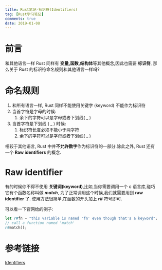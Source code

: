 ```yaml
---
title: Rust笔记-标识符(Identifiers)
tag: [Rust学习笔记]
comments: true
date: 2019-01-08
---
```





# 前言

和其他语言一样 Rust 同样有 **变量,函数,结构体**等其他概念,因此也需要 **标识符**, 那么关于 Rust 的标识符命名规则和其他语言一样吗?

# 命名规则

1. 和所有语言一样, Rust 同样不能使用关键字 (keyword) 不能作为标识符
2. 当首字符是字母的时候:
    1. 余下的字符可以是字母或者下划线( _ )
3.  当首字符是下划线 ( _ ) 时候:
    1. 标识符长度必须不能小于两字符
    2. 余下的字符可以是字母或者下划线( _ )


相较于其他语言, Rust 中并**不允许数字**作为标识符的一部分.除此之外, Rust 还有一个 **Raw identifiers** 的概念.

# Raw identifier

有的时候你不得不使用 **关键词(keyword)**,比如,当你需要调用一个 c 语言库,碰巧它有个函数名称叫做 ***match***, 为了正常调用这个时候,我们就需要用到 **raw identifier** 了. 使用方法很简单,在函数的开头加上 **r#** 符号即可.

可以看一下官网给的例子:


```rust
let r#fn = "this variable is named 'fn' even though that's a keyword"; 
// call a function named 'match' 
r#match();
```

# 参考链接

[Identifiers](https://doc.rust-lang.org/book/ch03-00-common-programming-concepts.html#identifiers)